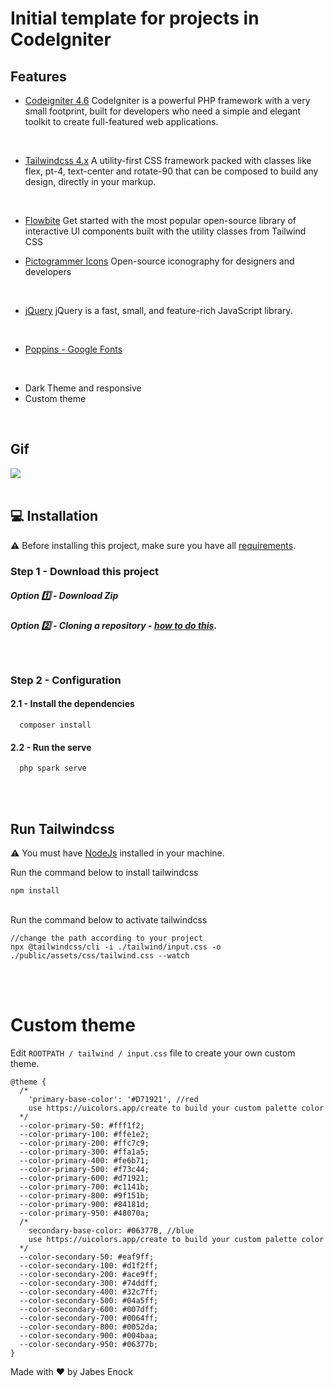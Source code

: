 # Initial template for projects in CodeIgniter


## Features

- [Codeigniter 4.6](https://codeigniter.com/)
CodeIgniter is a powerful PHP framework with a very small footprint, built for developers who need a simple and elegant toolkit to create full-featured web applications.
<br>

- [Tailwindcss 4.x](https://tailwindcss.com/)
A utility-first CSS framework packed with classes like flex, pt-4, text-center and rotate-90 that can be composed to build any design, directly in your markup.
<br>

- [Flowbite](https://flowbite.com/dochttps://flowbite.com/docs/getting-started/introduction/)
        Get started with the most popular open-source library of interactive UI components built with the utility classes from Tailwind CSS
        <br>

- [Pictogrammer Icons](https://pictogrammers.com/library/mdi/)
Open-source iconography for designers and developers
<br>

- [jQuery](https://jquery.com/)
jQuery is a fast, small, and feature-rich JavaScript library.
<br>

- [Poppins - Google Fonts](https://fonts.google.com/specimen/Poppins)

<br>

- Dark Theme and responsive
- Custom theme

<br>

## Gif
<img src="./github/project.gif" style="max-width: 100%;" />
<br><br>

<div id="Installation">

## :computer: Installation

  :warning: Before installing this project, make sure you have all [requirements](https://codeigniter.com/user_guide/intro/requirements.html).

### Step 1 - Download this project
  ##### Option :one: - Download Zip 
  ##### Option :two: - Cloning a repository - [how to do this](https://docs.github.com/en/repositories/creating-and-managing-repositories/cloning-a-repository). 

<br>

### Step 2 - Configuration

  #### 2.1 - Install the dependencies
  
  ````
    composer install
  ````

  #### 2.2 - Run the serve
  
  ````
    php spark serve
  ````

</div>
<br><br>

## Run Tailwindcss
 :warning: You must have [NodeJs](https://nodejs.org/en) installed in your machine.

Run the command below to install tailwindcss

    npm install

  <br>
Run the command below to activate tailwindcss


    //change the path according to your project
    npx @tailwindcss/cli -i ./tailwind/input.css -o ./public/assets/css/tailwind.css --watch
</br></br>

# Custom theme
Edit ``ROOTPATH / tailwind / input.css`` file to create your own custom theme.

````
@theme {
  /* 
    'primary-base-color': '#D71921', //red
    use https://uicolors.app/create to build your custom palette color
  */
  --color-primary-50: #fff1f2;
  --color-primary-100: #ffe1e2;
  --color-primary-200: #ffc7c9;
  --color-primary-300: #ffa1a5;
  --color-primary-400: #fe6b71;
  --color-primary-500: #f73c44;
  --color-primary-600: #d71921;
  --color-primary-700: #c1141b;
  --color-primary-800: #9f151b;
  --color-primary-900: #84181d;
  --color-primary-950: #48070a;
  /* 
    secondary-base-color: #06377B, //blue
    use https://uicolors.app/create to build your custom palette color
  */
  --color-secondary-50: #eaf9ff;
  --color-secondary-100: #d1f2ff;
  --color-secondary-200: #ace9ff;
  --color-secondary-300: #74ddff;
  --color-secondary-400: #32c7ff;
  --color-secondary-500: #04a5ff;
  --color-secondary-600: #007dff;
  --color-secondary-700: #0064ff;
  --color-secondary-800: #0052da;
  --color-secondary-900: #004baa;
  --color-secondary-950: #06377b;
}
````

Made with :heart: by Jabes Enock